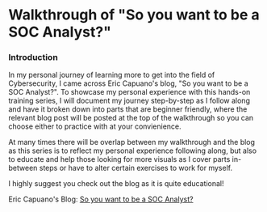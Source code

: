 # Walkthrough of "So you want to be a SOC Analyst?"

### Introduction
In my personal journey of learning more to get into the field of Cybersecurity, I came across Eric Capuano's blog, "So you want to be a SOC Analyst?". To showcase my personal experience with this hands-on training series, I will document my journey step-by-step as I follow along and have it broken down into parts that are beginner friendly, where the relevant blog post will be posted at the top of the walkthrough so you can choose either to practice with at your convienience. 

At many times there will be overlap between my walkthrough and the blog as this series is to reflect my personal experience following along, but also to educate and help those looking for more visuals as I cover parts in-between steps or have to alter certain exercises to work for myself. 

I highly suggest you check out the blog as it is quite educational! 

Eric Capuano's Blog: [So you want to be a SOC Analyst?](https://blog.ecapuano.com/p/so-you-want-to-be-a-soc-analyst-intro) 
